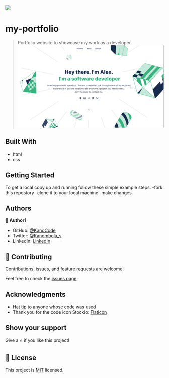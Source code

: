 
![](https://img.shields.io/badge/Microverse-blueviolet)
# my-portfolio

> Portfolio website to showcase my work as a developer.
![screenshot](assets/Screenshot-from-2022-03-17-17-56-48.png)


## Built With

- html
- css

## Getting Started


To get a local copy up and running follow these simple example steps.
-fork this repostory
-clone it to your local machine 
-make changes


## Authors

👤 **Author1**

- GitHub: [@KanoCode](https://github.com/KanoCode)
- Twitter: [@Kanombola_s](https://twitter.com/Kanombola_s)
- LinkedIn: [LinkedIn](https://www.linkedin.com/in/kanombola-kanombola-a38b061a4/)

## 🤝 Contributing

Contributions, issues, and feature requests are welcome!

Feel free to check the [issues page](../../issues/).
## Acknowledgments

- Hat tip to anyone whose code was used
- Thank you for the code icon Stockio: [Flaticon](https://www.flaticon.com/authors/Stockio)


## Show your support

Give a ⭐️ if you like this project!

## 📝 License

This project is [MIT](./MIT.md) licensed.

